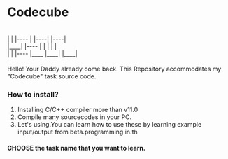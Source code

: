 # Codecube
<br/>
 |    |  |----  |      |----|  |----|<br/>
 |____|  |----  |      |    |  |    |<br/> 
 |    |  |----  |____  |____|  |____|<br/>
<br/>
 Hello! Your Daddy already come back.
 This Repository accommodates my "Codecube" task source code.

### How to install?
1. Installing C/C++ compiler more than v11.0
2. Compile many sourcecodes in your PC.
3. Let's using.You can learn how to use these by learning example input/output from beta.programming.in.th
#### CHOOSE the task name that you want to learn.


